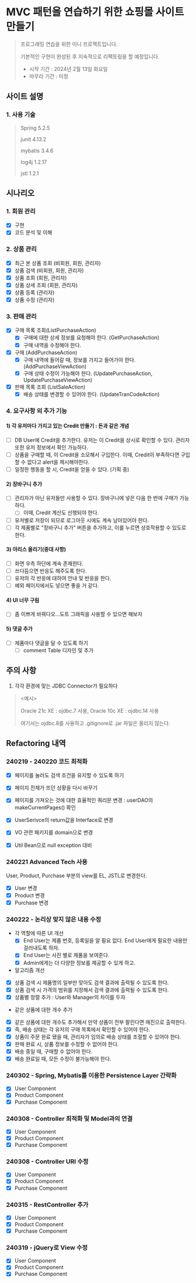 # MVC 패턴을 연습하기 위한 쇼핑몰 사이트 만들기
> 프로그래밍 연습을 위한 미니 프로젝트입니다.
> 
> 기본적인 구현이 완성된 후 지속적으로 리팩토링을 할 예정입니다.
> - 시작 기간 : 2024년 2월 13일 화요일
> - 마무리 기간 : 미정

## 사이트 설명
### 1. 사용 기술
> Spring 5.2.5
>
> junit 4.13.2
>
> mybatis 3.4.6
>
> log4j 1.2.17
>
> jstl 1.2.1

## 시나리오
### 1. 회원 관리
- [x] 구현
- [x] 코드 분석 및 이해

### 2. 상품 관리
- [x] 최근 본 상품 조회 (비회원, 회원, 관리자)
- [x] 상품 검색 (비회원, 회원, 관리자)
- [x] 상품 조회 (회원, 관리자)
- [x] 상품 상세 조회 (회원, 관리자)
- [x] 상품 등록 (관리자)
- [x] 상품 수정 (관리자)

### 3. 판매 관리
- [x] 구매 목록 조회(ListPurchaseAction)
     - [x] 구매에 대한 상세 정보를 요청해야 한다. (GetPurchaseAction)
     - [x] 구매 내역을 수정해야 한다.
- [x] 구매 (AddPurchaseAction)
     - [x] 구매 내역에 들어갈 때, 정보를 가지고 들어가야 한다. (AddPurchaseViewAction)
     - [x] 구매 상태 수정이 가능해야 한다. (UpdatePurchaseAction, UpdatePurchaseViewAction)
- [x] 판매 목록 조회 (ListSaleAction)
     - [x] 배송 상태를 변경할 수 있어야 한다. (UpdateTranCodeAction)

### 4. 요구사항 외 추가 기능
#### 1) 각 유저마다 가지고 있는 Credit 만들기 : 돈과 같은 개념
- [ ] DB User에 Credit을 추가한다. 유저는 이 Credit을 상시로 확인할 수 있다. 관리자 또한 유저 정보에서 확인 가능하다.
- [ ] 상품을 구매할 때, 이 Credit을 소모해서 구입한다. 이때, Credit이 부족하다면 구입할 수 없다고 alert을 제시해야한다.
- [ ] 일정한 행동을 할 시, Credit을 얻을 수 있다. (기획 중)

#### 2) 장바구니 추가
- [ ] 관리자가 아닌 유저들만 사용할 수 있다. 장바구니에 넣은 다음 한 번에 구매가 가능하다.
  - [ ] 이때, Credit 계산도 선행되야 한다.
- [ ] 유저별로 저장이 되므로 로그아웃 시에도 계속 남아있어야 한다.
- [ ] 각 제품별로 "장바구니 추가" 버튼을 추가하고, 이를 누르면 상호작용할 수 있도로 한다.

#### 3) **아리스 올리기(중대 사항)**
- [ ] 화면 우측 하단에 계속 존재한다.
- [ ] 쓰다듬으면 반응도 해주도록 한다.
- [ ] 유저의 각 반응에 대하여 안내 및 반응을 한다.
- [ ] 예외 페이지에서도 넣으면 좋을 거 같다.

#### 4) UI 너무 구림
- [ ] 좀 이쁘게 바꿔다오...도트 그래픽을 사용할 수 있으면 해보자

#### 5) 댓글 추가
- [ ] 제품마다 댓글을 달 수 있도록 하기
	- [ ] comment Table 디자인 및 추가

## 주의 사항
1. 각각 환경에 맞는 JDBC Connector가 필요하다

><예시>
>
>Oracle 21c XE : ojdbc.7 사용, Oracle 10c XE : ojdbc.14 사용
>
>여기서는 ojdbc.8를 사용하고 .gitignore로 .jar 파일은 올리지 않는다.

## Refactoring 내역
### 240219 - 240220 코드 최적화
- [x] 페이지를 눌러도 검색 조건을 유지할 수 있도록 하기
- [x] 페이지 전체가 뜨던 상황을 다시 바꾸기
- [x] 페이지를 가져오는 것에 대한 효율적인 쿼리문 변경 : userDAO의 makeCurrentPages() 확인
- [x] UserSerivce의 return값을 Interface로 변경
- [x] VO 관련 패키지를 domain으로 변경
- [x] Util Bean으로 null exception 대비


### 240221 Advanced Tech 사용
User, Product, Purchase 부분의 view를 EL, JSTL로 변경한다.
- [x] User 변경
- [x] Product 변경
- [x] Purchase 변경

### 240222 - 논리상 맞지 않은 내용 수정
- 각 역할에 따른 UI 개선
  - [x] End User는 제품 번호, 등록일을 알 필요 없다. End User에게 필요한 내용만 걸러내도록 하자.
  - [x] End User는 사진 별로 제품을 보여준다.
  - [x] Admin에게는 더 다양한 정보를 제공할 수 있게 하고.

- 알고리즘 개선
- [x] 상품 검색 시 제품명의 일부만 맞아도 검색 결과에 출력될 수 있도록 한다.
- [x] 상품 검색 시 가격의 범위를 지정해서 검색 결과에 출력될 수 있도록 한다.
- [x] 상품별 정렬 추가 : User와 Manager의 차이를 두자

- 같은 상품에 대한 개수 추가
- [x] 같은 상품에 대한 개수도 추가해서 만약 상품이 전부 팔린다면 매진으로 출력한다.
- [x] 즉, 배송 상태는 각 유저의 구매 목록에서 확인할 수 있어야 한다.
- [x] 상품이 주문 완료 됐을 때, 관리자가 임의로 배송 상태를 조절할 수 있어야 한다.
- [x] 판매 완료 시, 상품 정보를 수정할 수 없어야 한다.
- [x] 배송 중일 때, 구매할 수 없어야 한다.
- [x] 배송 완료일 때, 모든 수정이 불가능해야 한다.

### 240302 - Spring, Mybatis를 이용한 Persistence Layer 간략화
- [x] User Component
- [x] Product Component
- [x] Purchase Component

### 240308 - Controller 최적화 및 Model과의 연결
- [x] User Component
- [x] Product Component
- [x] Purchase Component 

### 240308 - Controller URI 수정
- [x] User Component
- [x] Product Component
- [x] Purchase Component

### 240315 - RestController 추가
- [x] User Component
- [x] Product Component
- [x] Purchase Component

### 240319 - jQuery로 View 수정
- [x] User Component
- [x] Product Component
- [x] Purchase Component